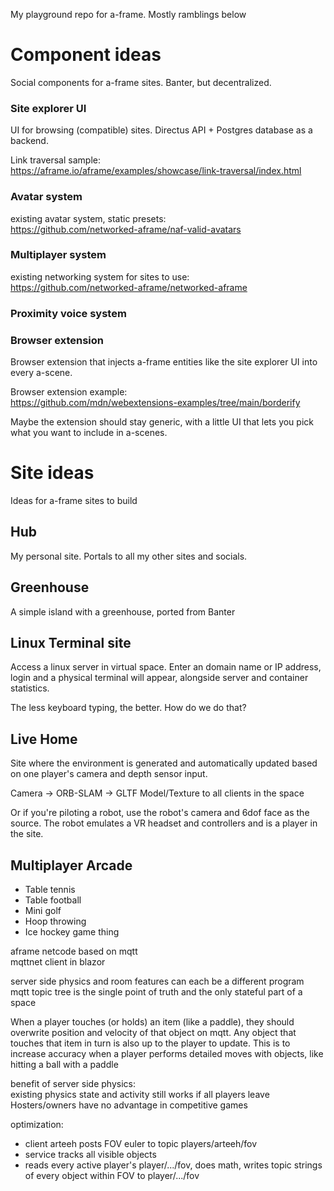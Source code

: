 My playground repo for a-frame. Mostly ramblings below

# Component ideas

Social components for a-frame sites. Banter, but decentralized.

### Site explorer UI
UI for browsing (compatible) sites. Directus API + Postgres database as a backend.

Link traversal sample:\
https://aframe.io/aframe/examples/showcase/link-traversal/index.html

### Avatar system
existing avatar system, static presets:\
https://github.com/networked-aframe/naf-valid-avatars

### Multiplayer system
existing networking system for sites to use:\
https://github.com/networked-aframe/networked-aframe

### Proximity voice system

### Browser extension
Browser extension that injects a-frame entities like the site explorer UI into every a-scene.

Browser extension example:\
https://github.com/mdn/webextensions-examples/tree/main/borderify

Maybe the extension should stay generic, with a little UI that lets you pick what you want to include in a-scenes.

# Site ideas

Ideas for a-frame sites to build

## Hub

My personal site. Portals to all my other sites and socials.

## Greenhouse

A simple island with a greenhouse, ported from Banter

## Linux Terminal site

Access a linux server in virtual space. Enter an domain name or IP address, login and a physical terminal will appear, alongside server and container statistics.

The less keyboard typing, the better. How do we do that?

## Live Home

Site where the environment is generated and automatically updated based on one player's camera and depth sensor input.

Camera -> ORB-SLAM -> GLTF Model/Texture to all clients in the space

Or if you're piloting a robot, use the robot's camera and 6dof face as the source. The robot emulates a VR headset and controllers and is a player in the site.

## Multiplayer Arcade

- Table tennis
- Table football
- Mini golf
- Hoop throwing
- Ice hockey game thing

aframe netcode based on mqtt\
mqttnet client in blazor

server side physics and room features can each be a different program\
mqtt topic tree is the single point of truth and the only stateful part of a space

When a player touches (or holds) an item (like a paddle), they should overwrite position and velocity of that object on mqtt. Any object that touches that item in turn is also up to the player to update. This is to increase accuracy when a player performs detailed moves with objects, like hitting a ball with a paddle 

benefit of server side physics:\
existing physics state and activity still works if all players leave\
Hosters/owners have no advantage in competitive games

optimization:
- client arteeh posts FOV euler to topic players/arteeh/fov
- service tracks all visible objects
- reads every active player's player/.../fov, does math, writes topic strings of every object within FOV to player/.../fov
